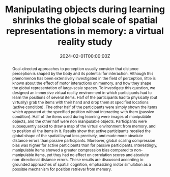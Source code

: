 ---
abstract: "Goal-directed approaches to perception usually consider that distance perception is shaped by the  body and its potential for interaction. Although this phenomenon has been extensively investigated  in the field of perception, little is known about the effect of motor interactions on memory, and how  they shape the global representation of large-scale spaces. To investigate this question, we designed  an immersive virtual reality environment in which participants had to learn the positions of several  items. Half of the participants had to physically (but virtually) grab the items with their hand and drop  them at specified locations (active condition). The other half of the participants were simply shown the  items which appeared at the specified position without interacting with them (passive condition). Half  of the items used during learning were images of manipulable objects, and the other half were non  manipulable objects. Participants were subsequently asked to draw a map of the virtual environment  from memory, and to position all the items in it. Results show that active participants recalled the  global shape of the spatial layout less precisely, and made more absolute distance errors than passive  participants. Moreover, global scaling compression bias was higher for active participants than for  passive participants. Interestingly, manipulable items showed a greater compression bias compared  to non-manipulable items, yet they had no effect on correlation scores and absolute non-directional  distance errors. These results are discussed according to grounded approaches of spatial cognition,  emphasizing motor simulation as a possible mechanism for position retrieval from memory."
authors:
- Lhuillier, S.
- Dutriaux, L.
- Nicolas, S.
- Gyselinck, V.
date: "2024-02-01T00:00:00Z"
doi: "10.1038/s41598-024-53239-1"
featured: true
image:
  caption: ""
  focal_point: ""
  preview_only: true
projects: []
publication: 'Scientific Reports'
publication_short: ""
publication_types:
- "2"
publishDate: "2024-02-01T00:00:00Z"
slides: ""
summary: ""
tags:
- Source Themes
title: "Manipulating objects  during learning shrinks the global  scale of spatial representations  in memory: a virtual reality study"
url_code: ""
url_dataset: "https://static-content.springer.com/esm/art%3A10.1038%2Fs41598-024-53239-1/MediaObjects/41598_2024_53239_MOESM1_ESM.xlsx"
url_pdf: https://www.nature.com/articles/s41598-024-53239-1.pdf
url_poster: ""
url_project: ""
url_slides: ""
url_source: ""
url_video: ""
---